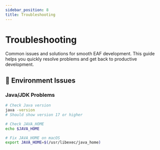 ```yaml
---
sidebar_position: 8
title: Troubleshooting
---
```


# Troubleshooting

Common issues and solutions for smooth EAF development. This guide helps you quickly resolve
problems and get back to productive development.

## 🔧 Environment Issues

### Java/JDK Problems

```bash
# Check Java version
java -version
# Should show version 17 or higher

# Check JAVA_HOME
echo $JAVA_HOME

# Fix JAVA_HOME on macOS
export JAVA_HOME=$(/usr/libexec/java_home)
```
